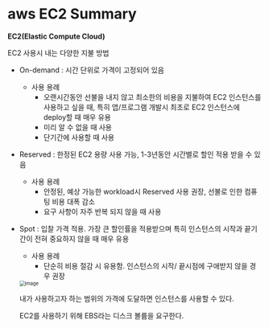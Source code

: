 # aws EC2 Summary



**EC2(Elastic Compute Cloud)**



EC2 사용시 내는 다양한 지불 방법

- On-demand : 시간 단위로 가격이 고정되어 있음

  - 사용 용례
    - 오랜시간동안 선불을 내지 않고 최소한의 비용을 지불하여 EC2 인스턴스를 사용하고 싶을 때, 특히 앱/프로그램 개발시 최초로  EC2 인스턴스에 deploy할 때 매우 유용
    - 미리 알 수 없을 때 사용
    - 단기간에 사용할 때 사용

- Reserved : 한정된 EC2 용량 사용 가능, 1-3년동안 시간별로 할인 적용 받을 수 있음

  - 사용 용례
    - 안정된, 예상 가능한 workload시 Reserved 사용 권장, 선불로 인한 컴퓨팅 비용 대폭 감소
    - 요구 사항이 자주 반복 되지 않을 때 사용

- Spot : 입찰 가격 적용. 가장 큰 할인률을 적용받으며 특히 인스턴스의 시작과 끝기간이 전혀 중요하지 않을 때 매우 유용

  - 사용 용례
    - 단순히 비용 절감 시 유용함. 인스턴스의 시작/ 끝시점에 구애받지 않을 경우 권장

  <img src="https://user-images.githubusercontent.com/76925694/108972293-7d234e00-76c6-11eb-8333-df5c837b24a8.png" alt="image" style="zoom: 67%;" />

  내가 사용하고자 하는 범위의 가격에 도달하면 인스턴스를 사용할 수 있다.

  EC2를 사용하기 위해 EBS라는 디스크 볼륨을 요구한다.

